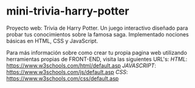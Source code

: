 # mini-trivia-harry-potter
Proyecto web: Trivia de Harry Potter. Un juego interactivo diseñado para probar tus conocimientos sobre la famosa saga. Implementado nociones básicas en HTML, CSS y JavaScript.

Para más información sobre como crear tu propia pagina web utilizando herramientas propias de FRONT-END, visita las siguientes URL's:
*HTML*: https://www.w3schools.com/html/default.asp
*JAVASCRIPT*: https://www.w3schools.com/js/default.asp
*CSS*: https://www.w3schools.com/css/default.asp
